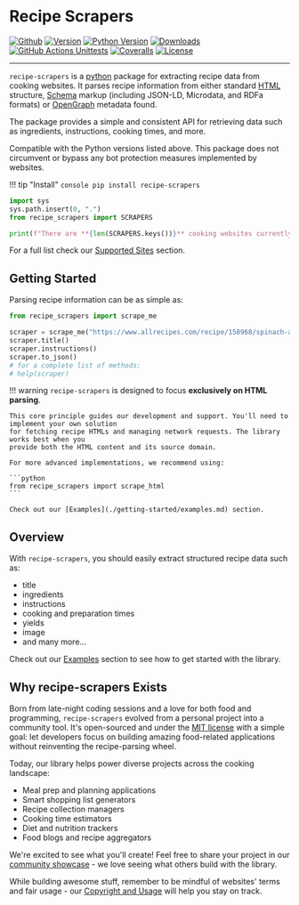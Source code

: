 # Recipe Scrapers

[![Github](https://img.shields.io/github/stars/hhursev/recipe-scrapers?style=social)](https://github.com/hhursev/recipe-scrapers/)
[![Version](https://img.shields.io/pypi/v/recipe-scrapers.svg)](https://pypi.org/project/recipe-scrapers/)
[![Python Version](https://img.shields.io/pypi/pyversions/recipe-scrapers)](https://pypi.org/project/recipe-scrapers/)
[![Downloads](https://pepy.tech/badge/recipe-scrapers)](https://pepy.tech/project/recipe-scrapers)
[![GitHub Actions Unittests](https://github.com/hhursev/recipe-scrapers/actions/workflows/unittests.yaml/badge.svg?branch=main)](https://github.com/hhursev/recipe-scrapers/actions/)
[![Coveralls](https://coveralls.io/repos/hhursev/recipe-scraper/badge.svg?branch=main&service=github)](https://coveralls.io/github/hhursev/recipe-scraper?branch=main)
[![License](https://img.shields.io/github/license/hhursev/recipe-scrapers)](https://github.com/hhursev/recipe-scrapers/blob/main/LICENSE)

---

`recipe-scrapers` is a [python](https://www.python.org/) package for extracting recipe data from
cooking websites. It parses recipe information from either standard
[HTML](https://developer.mozilla.org/en-US/docs/Web/HTML) structure, [Schema](https://schema.org/)
markup (including JSON-LD, Microdata, and RDFa formats) or [OpenGraph](https://ogp.me/) metadata found.

The package provides a simple and consistent API for retrieving data such as ingredients, instructions,
cooking times, and more.

Compatible with the Python versions listed above. This package does not circumvent or bypass any
bot protection measures implemented by websites.


!!! tip "Install"
    ``` console
    pip install recipe-scrapers
    ```

```python exec="on"
import sys
sys.path.insert(0, ".")
from recipe_scrapers import SCRAPERS

print(f"There are **{len(SCRAPERS.keys())}** cooking websites currently supported.")
```

For a full list check our [Supported Sites](./getting-started/supported-sites.md) section.


## Getting Started

Parsing recipe information can be as simple as:

```python
from recipe_scrapers import scrape_me

scraper = scrape_me("https://www.allrecipes.com/recipe/158968/spinach-and-feta-turkey-burgers/")
scraper.title()
scraper.instructions()
scraper.to_json()
# for a complete list of methods:
# help(scraper)
```

!!! warning
    `recipe-scrapers` is designed to focus **exclusively on HTML parsing**.

    This core principle guides our development and support. You'll need to implement your own solution
    for fetching recipe HTMLs and managing network requests. The library works best when you
    provide both the HTML content and its source domain.

    For more advanced implementations, we recommend using:

    ```python
    from recipe_scrapers import scrape_html
    ```

    Check out our [Examples](./getting-started/examples.md) section.


## Overview

With `recipe-scrapers`, you should easily extract structured recipe data such as:

- title
- ingredients
- instructions
- cooking and preparation times
- yields
- image
- and many more...

Check out our [Examples](./getting-started/examples.md) section to see how to get started with the library.


## Why recipe-scrapers Exists

Born from late-night coding sessions and a love for both food and programming, `recipe-scrapers`
evolved from a personal project into a community tool. It's open-sourced and under
the [MIT license](https://github.com/hhursev/recipe-scrapers/blob/main/LICENSE)
with a simple goal: let developers focus on building amazing food-related applications without
reinventing the recipe-parsing wheel.

Today, our library helps power diverse projects across the cooking landscape:

- Meal prep and planning applications
- Smart shopping list generators
- Recipe collection managers
- Cooking time estimators
- Diet and nutrition trackers
- Food blogs and recipe aggregators

We're excited to see what you'll create! Feel free to share your project in our
[community showcase](https://github.com/hhursev/recipe-scrapers/issues/9) - we love seeing what others build with the library.


While building awesome stuff, remember to be mindful of websites' terms and fair usage -
our [Copyright and Usage](copyright-and-usage.md) will help you stay on track.
